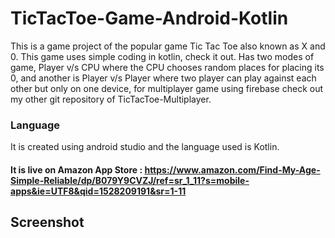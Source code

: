 # TicTacToe-Game-Android-Kotlin

This is a game project of the popular game Tic Tac Toe also known as X and 0.
This game uses simple coding in kotlin, check it out.
Has two modes of game, Player v/s CPU where the CPU chooses random places for placing its 0, and another is Player v/s Player where two player can play against each other but only on one device, for multiplayer game using firebase check out my other git repository of TicTacToe-Multiplayer.

### Language
It is created using android studio and the language used is Kotlin.

#### It is live on Amazon App Store : https://www.amazon.com/Find-My-Age-Simple-Reliable/dp/B079Y9CVZJ/ref=sr_1_11?s=mobile-apps&ie=UTF8&qid=1528209191&sr=1-11

## Screenshot
